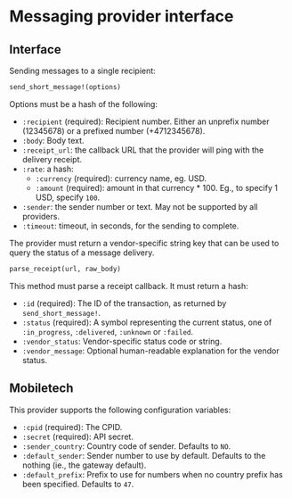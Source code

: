 Messaging provider interface
============================

Interface
---------

Sending messages to a single recipient:

```ruby
send_short_message!(options)
```

Options must be a hash of the following:

* `:recipient` (required): Recipient number. Either an unprefix number (12345678) or a prefixed number (+4712345678).
* `:body`: Body text.
* `:receipt_url`: the callback URL that the provider will ping with the delivery receipt.
* `:rate`: a hash:
  * `:currency` (required): currency name, eg. USD.
  * `:amount` (required): amount in that currency * 100. Eg., to specify 1 USD, specify `100`.
* `:sender`: the sender number or text. May not be supported by all providers.
* `:timeout`: timeout, in seconds, for the sending to complete.

The provider must return a vendor-specific string key that can be used to query the status of a message delivery.

```ruby
parse_receipt(url, raw_body)
```

This method must parse a receipt callback. It must return a hash:

* `:id` (required): The ID of the transaction, as returned by `send_short_message!`.
* `:status` (required): A symbol representing the current status, one of `:in_progress`, `:delivered`, `:unknown` or `:failed`.
* `:vendor_status`: Vendor-specific status code or string.
* `:vendor_message`: Optional human-readable explanation for the vendor status.

Mobiletech
----------

This provider supports the following configuration variables:

* `:cpid` (required): The CPID.
* `:secret` (required): API secret.
* `:sender_country`: Country code of sender. Defaults to `NO`.
* `:default_sender`: Sender number to use by default. Defaults to the nothing (ie., the gateway default).
* `:default_prefix`: Prefix to use for numbers when no country prefix has been specified. Defaults to `47`.
